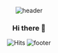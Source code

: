 <div align=center>  

![header](https://capsule-render.vercel.app/api?type=wave&color=F4BBBB&height=30) 
### Hi there 👋 

![Hits](https://hits.seeyoufarm.com/api/count/incr/badge.svg?url=https%3A%2F%2Fgithub.com%2Fxeomina&count_bg=%23FF5687&title_bg=%23555555&icon=github.svg&icon_color=%23F9B3CB&title=hits&edge_flat=false)
![footer](https://capsule-render.vercel.app/api?type=wave&section=footer&color=F4BBBB&height=30) 

</div>




<!--
**xeomina/xeomina** is a ✨ _special_ ✨ repository because its `README.md` (this file) appears on your GitHub profile.

![github stats](https://github-readme-stats.vercel.app/api?username=xeomina&show_icons=true&theme=buefy)
![Top Langs](https://github-readme-stats.vercel.app/api/top-langs/?username=xeomina&layout=compact)


Here are some ideas to get you started:
- 🌱 I’m currently learning ...
- 🔭 I’m currently working on ...
- 🌱 I’m currently learning ...
- 👯 I’m looking to collaborate on ...
- 🤔 I’m looking for help with ...
- 💬 Ask me about ...
- 📫 How to reach me: ...
- 😄 Pronouns: ...
- ⚡ Fun fact: ...
